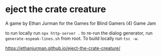 # eject the crate creature

A game by Ethan Jurman for the Games for Blind Gamers (4) Game Jam

to run locally run `npx http-server .`
to re-run the dialog generator, run `generate-espeak-lines.sh` from root. To build locally run `tsc -w`.

https://ethanjurman.github.io/eject-the-crate-creature/
